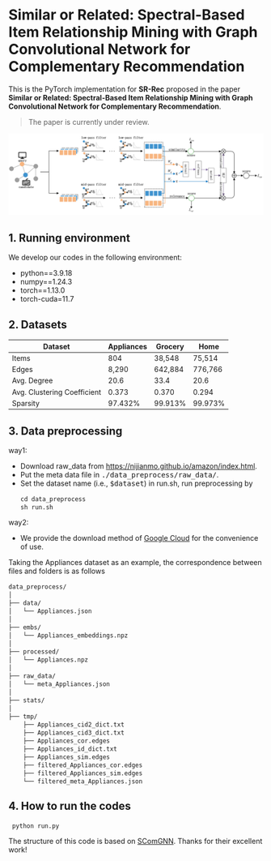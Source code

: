  # Similar or Related: Spectral-Based Item Relationship Mining with Graph Convolutional Network for Complementary Recommendation
 
This is the PyTorch implementation for **SR-Rec** proposed in the paper **Similar or Related: Spectral-Based Item Relationship Mining with Graph Convolutional Network for Complementary Recommendation**.

> The paper is currently under review.

![img_1.png](img_1.png)

## 1. Running environment

We develop our codes in the following environment:

- python==3.9.18
- numpy==1.24.3
- torch==1.13.0
- torch-cuda=11.7

## 2. Datasets

| Dataset      | Appliances   | Grocery | Home |
| ------------ |----------| ------  | -------------|
| Items        | 804      | 38,548  | 75,514       |
| Edges        | 8,290    | 642,884 | 776,766      |
| Avg. Degree  | 20.6     | 33.4    | 20.6         |
|Avg. Clustering Coefficient| 0.373 |0.370 | 0.294 |
| Sparsity     | 97.432%  | 99.913% | 99.973%      |


## 3. Data preprocessing
way1:
- Download raw_data from https://nijianmo.github.io/amazon/index.html.
- Put the meta data file in <tt>./data_preprocess/raw_data/</tt>.
- Set the dataset name (i.e., <tt>$dataset</tt>) in run.sh, run preprocessing by 
    ```
    cd data_preprocess
    sh run.sh
    ```

way2:
- We provide the download method of [Google Cloud](https://drive.google.com/drive/folders/1kCx6WllSrI9KUVCdo2u2BoAmuSnlHYPm?usp=sharing) for the convenience of use.


Taking the Appliances dataset as an example, the correspondence between files and folders is as follows


    data_preprocess/
    │
    ├── data/
    │   └── Appliances.json
    │
    ├── embs/
    │   └── Appliances_embeddings.npz
    │
    ├── processed/
    │   └── Appliances.npz
    │
    ├── raw_data/
    │   └── meta_Appliances.json
    │
    ├── stats/
    │
    ├── tmp/
        ├── Appliances_cid2_dict.txt
        ├── Appliances_cid3_dict.txt
        ├── Appliances_cor.edges
        ├── Appliances_id_dict.txt
        ├── Appliances_sim.edges
        ├── filtered_Appliances_cor.edges
        ├── filtered_Appliances_sim.edges
        └── filtered_meta_Appliances.json




## 4. How to run the codes


```python9
 python run.py
```
The structure of this code is based on [SComGNN](https://github.com/luohaitong/SComGNN). Thanks for their excellent work!
